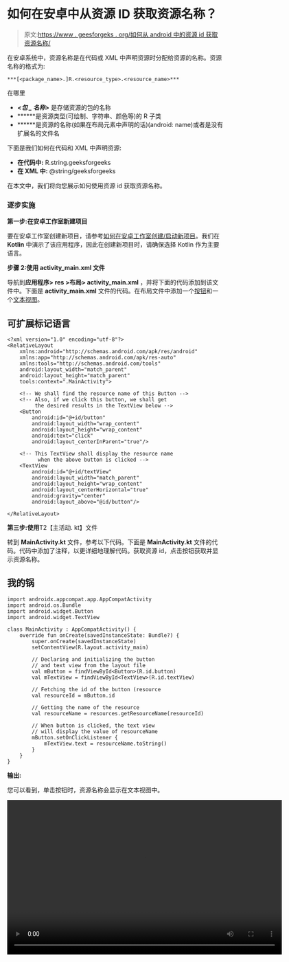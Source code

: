 # 如何在安卓中从资源 ID 获取资源名称？

> 原文:[https://www . geesforgeks . org/如何从 android 中的资源 id 获取资源名称/](https://www.geeksforgeeks.org/how-to-get-resource-name-from-resource-id-in-android/)

在安卓系统中，资源名称是在代码或 XML 中声明资源时分配给资源的名称。资源名称的格式为:

```
***[<package_name>.]R.<resource_type>.<resource_name>***
```

在哪里

*   ***<包 _ 名称>*** 是存储资源的包的名称
*   ***<resource _ type>***是资源类型(可绘制、字符串、颜色等)的 R 子类
*   ***<resource _ name>***是资源的名称(如果在布局元素中声明的话)(android: name)或者是没有扩展名的文件名

下面是我们如何在代码和 XML 中声明资源:

*   **在代码中:** R.string.geeksforgeeks
*   **在 XML 中:** @string/geeksforgeeks

在本文中，我们将向您展示如何使用资源 id 获取资源名称。

### 逐步实施

**第一步:在安卓工作室新建项目**

要在安卓工作室创建新项目，请参考[如何在安卓工作室创建/启动新项目](https://www.geeksforgeeks.org/android-how-to-create-start-a-new-project-in-android-studio/)。我们在 **Kotlin** 中演示了该应用程序，因此在创建新项目时，请确保选择 Kotlin 作为主要语言。

**步骤 2:使用 activity_main.xml 文件**

导航到**应用程序> res >布局> activity_main.xml** ，并将下面的代码添加到该文件中。下面是 **activity_main.xml** 文件的代码。在布局文件中添加一个[按钮](https://www.geeksforgeeks.org/button-in-kotlin/)和一个[文本视图](https://www.geeksforgeeks.org/textview-in-kotlin/)。

## 可扩展标记语言

```
<?xml version="1.0" encoding="utf-8"?>
<RelativeLayout 
    xmlns:android="http://schemas.android.com/apk/res/android"
    xmlns:app="http://schemas.android.com/apk/res-auto"
    xmlns:tools="http://schemas.android.com/tools"
    android:layout_width="match_parent"
    android:layout_height="match_parent"
    tools:context=".MainActivity">

    <!-- We shall find the resource name of this Button -->
    <!-- Also, if we click this button, we shall get 
         the desired results in the TextView below -->
    <Button
        android:id="@+id/button"
        android:layout_width="wrap_content"
        android:layout_height="wrap_content"
        android:text="click"
        android:layout_centerInParent="true"/>

    <!-- This TextView shall display the resource name
          when the above button is clicked -->
    <TextView
        android:id="@+id/textView"
        android:layout_width="match_parent"
        android:layout_height="wrap_content"
        android:layout_centerHorizontal="true"
        android:gravity="center"
        android:layout_above="@id/button"/>

</RelativeLayout>
```

**第三步:使用**T2【主活动. kt】文件

转到 **MainActivity.kt** 文件，参考以下代码。下面是 **MainActivity.kt** 文件的代码。代码中添加了注释，以更详细地理解代码。获取资源 id，点击按钮获取并显示资源名称。

## 我的锅

```
import androidx.appcompat.app.AppCompatActivity
import android.os.Bundle
import android.widget.Button
import android.widget.TextView

class MainActivity : AppCompatActivity() {
    override fun onCreate(savedInstanceState: Bundle?) {
        super.onCreate(savedInstanceState)
        setContentView(R.layout.activity_main)

        // Declaring and initializing the button
        // and text view from the layout file
        val mButton = findViewById<Button>(R.id.button)
        val mTextView = findViewById<TextView>(R.id.textView)

        // Fetching the id of the button (resource
        val resourceId = mButton.id

        // Getting the name of the resource
        val resourceName = resources.getResourceName(resourceId)

        // When button is clicked, the text view
        // will display the value of resourceName
        mButton.setOnClickListener {
            mTextView.text = resourceName.toString()
        }
    }
}
```

**输出:**

您可以看到，单击按钮时，资源名称会显示在文本视图中。

<video class="wp-video-shortcode" id="video-659807-1" width="640" height="360" preload="metadata" controls=""><source type="video/mp4" src="https://media.geeksforgeeks.org/wp-content/uploads/20210804104628/26.mp4?_=1">[https://media.geeksforgeeks.org/wp-content/uploads/20210804104628/26.mp4](https://media.geeksforgeeks.org/wp-content/uploads/20210804104628/26.mp4)</video>